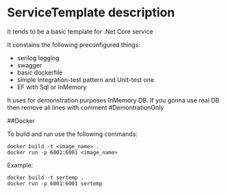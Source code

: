 # ServiceTemplate description
It tends to be a basic template for .Net Core service

It constains the following preconfigured things:

- serilog logging
- swagger
- basic dockerfile
- simple Integration-test pattern and Unit-test one
- EF with Sql or InMemory

It uses for demonstration purposes InMemory DB. If you gonna use real DB then remove all lines with comment #DemontrationOnly


##Docker

To build and run use the following commands:

```
docker build -t <image_name> .
docker run -p 6001:6001 <image_name>
```

Example:

```
docker build -t sertemp .
docker run -p 6001:6001 sertemp
```